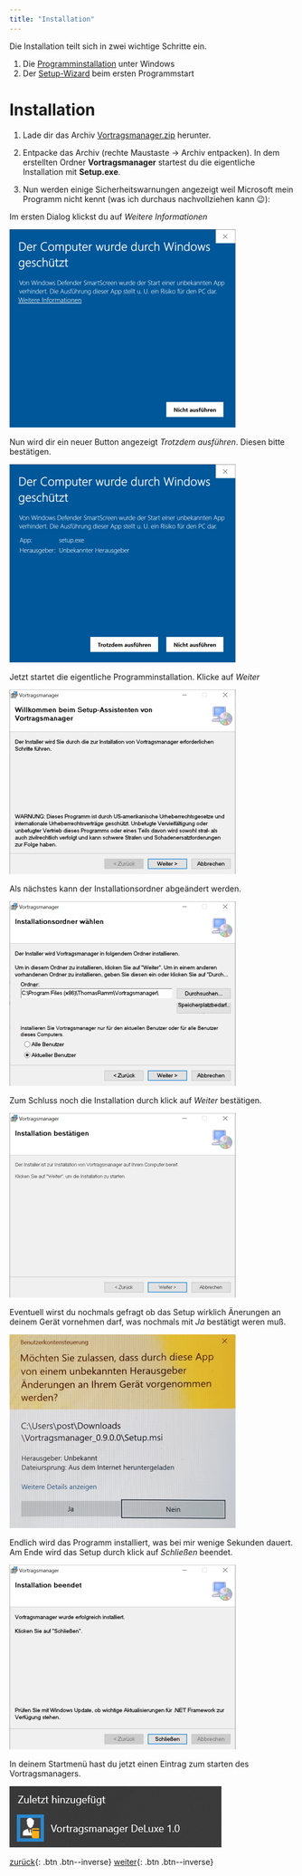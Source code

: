 ```yaml
---
title: "Installation"
---
```


Die Installation teilt sich in zwei wichtige Schritte ein.
1. Die [Programminstallation](#installation) unter Windows
2. Der [Setup-Wizard](Initialisierung.md) beim ersten Programmstart

# Installation #

1. Lade dir das Archiv [Vortragsmanager.zip](http://thomas-ramm.de/Vortragsmanager/Vortragsmanager.zip) herunter.

1. Entpacke das Archiv (rechte Maustaste -> Archiv entpacken).
 In dem erstellten Ordner **Vortragsmanager** startest du die eigentliche Installation mit **Setup.exe**.

1. Nun werden einige Sicherheitswarnungen angezeigt weil Microsoft mein Programm nicht kennt (was ich durchaus nachvollziehen kann 😉):

Im ersten Dialog klickst du auf *Weitere Informationen*

![STEP 3](images/step_03.png)
 
Nun wird dir ein neuer Button angezeigt *Trotzdem ausführen*. Diesen bitte bestätigen.
 
![STEP 4](images/step_04.png)

Jetzt startet die eigentliche Programminstallation. Klicke auf *Weiter*

![STEP 5](images/step_05.png)

Als nächstes kann der Installationsordner abgeändert werden.

![STEP 6](images/step_06.png)

Zum Schluss noch die Installation durch klick auf *Weiter* bestätigen.

![STEP 7](images/step_07.png)

Eventuell wirst du nochmals gefragt ob das Setup wirklich Änerungen an deinem Gerät vornehmen darf, was nochmals mit *Ja* bestätigt weren muß.

![STEP 8](images/step_08.png)

Endlich wird das Programm installiert, was bei mir wenige Sekunden dauert. Am Ende wird das Setup durch klick auf *Schließen* beendet.

![STEP 9](images/step_09.png)

In deinem Startmenü hast du jetzt einen Eintrag zum starten des Vortragsmanagers.

![STEP 10](images/step_10.png)

[zurück](Index.md){: .btn .btn--inverse}  [weiter](Initialisierung.md){: .btn .btn--inverse}
